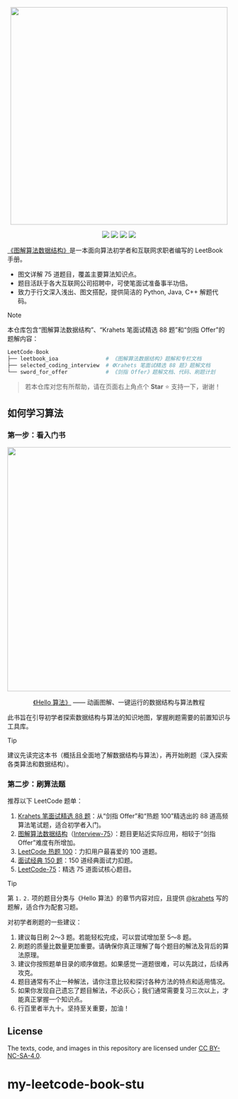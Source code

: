 <p align="center">
  <a href="https://leetcode-cn.com/leetbook/detail/illustration-of-algorithm/">
    <img src="https://pic.leetcode-cn.com/1599187248-gDiWnC-image.png" width="490">
  </a>
</p>

<p align="center">
  <img src="https://img.shields.io/badge/LeetCode%20tests-75%20accepted-brightgreen">
  <img src="https://img.shields.io/badge/Language-Python-teal">
  <img src="https://img.shields.io/badge/Language-Java-orange">
  <img src="https://img.shields.io/badge/Language-C++-blue">
</p>

[《图解算法数据结构》](https://leetcode-cn.com/leetbook/detail/illustration-of-algorithm/)是一本面向算法初学者和互联网求职者编写的 LeetBook 手册。

- 图文详解 75 道题目，覆盖主要算法知识点。
- 题目活跃于各大互联网公司招聘中，可使笔面试准备事半功倍。
- 致力于行文深入浅出、图文搭配，提供简洁的 Python, Java, C++ 解题代码。

> [!NOTE]  
>
> 本仓库包含“图解算法数据结构”、“Krahets 笔面试精选 88 题”和“剑指 Offer”的题解内容：
> 
> ```python
> LeetCode-Book
> ├── leetbook_ioa               # 《图解算法数据结构》题解和专栏文档
> ├── selected_coding_interview  # 《Krahets 笔面试精选 88 题》题解文档
> └── sword_for_offer            # 《剑指 Offer》题解文档、代码、刷题计划
> ```

> 若本仓库对您有所帮助，请在页面右上角点个 **Star** :star: 支持一下，谢谢！

## 如何学习算法

### 第一步：看入门书

<p align="center" href="https://github.com/krahets/hello-algo">
  <img src="https://www.hello-algo.com/index.assets/hello_algo_header.png" width="550">
</p>

<p align="center">
  <a href="https://github.com/krahets/hello-algo">《Hello 算法》</a> —— 动画图解、一键运行的数据结构与算法教程
</p>

此书旨在引导初学者探索数据结构与算法的知识地图，掌握刷题需要的前置知识与工具库。

> [!TIP]
> 建议先读完这本书（概括且全面地了解数据结构与算法），再开始刷题（深入探索各类算法和数据结构）。

### 第二步：刷算法题

推荐以下 LeetCode 题单：

1. [Krahets 笔面试精选 88 题](https://leetcode.cn/studyplan/selected-coding-interview/)：从“剑指 Offer”和“热题 100”精选出的 88 道高频算法笔试题，适合初学者入门。
2. [图解算法数据结构](https://leetcode-cn.com/leetbook/detail/illustration-of-algorithm/)（[Interview-75](https://leetcode.cn/studyplan/coding-interviews/)）：题目更贴近实际应用，相较于“剑指 Offer”难度有所增加。
3. [LeetCode 热题 100](https://leetcode.cn/studyplan/top-100-liked/)：力扣用户最喜爱的 100 道题。
4. [面试经典 150 题](https://leetcode.cn/studyplan/top-interview-150/)：150 道经典面试力扣题。
5. [LeetCode-75](https://leetcode.cn/studyplan/leetcode-75/)：精选 75 道面试核心题目。

> [!TIP]
> 第 `1.` `2.` 项的题目分类与《Hello 算法》的章节内容对应，且提供 [@krahets](https://leetcode.cn/u/jyd/) 写的题解，适合作为配套习题。

对初学者刷题的一些建议：

1. 建议每日刷 2～3 题。若能轻松完成，可以尝试增加至 5～8 题。
2. 刷题的质量比数量更加重要。请确保你真正理解了每个题目的解法及背后的算法原理。
3. 建议你按照题单目录的顺序做题。如果感觉一道题很难，可以先跳过，后续再攻克。
4. 题目通常有不止一种解法，请你注意比较和探讨各种方法的特点和适用情况。
5. 如果你发现自己遗忘了题目解法，不必灰心；我们通常需要复习三次以上，才能真正掌握一个知识点。
6. 行百里者半九十。坚持至关重要，加油！

## License

The texts, code, and images in this repository are licensed under [CC BY-NC-SA-4.0](https://creativecommons.org/licenses/by-nc-sa/4.0/).
# my-leetcode-book-stu
